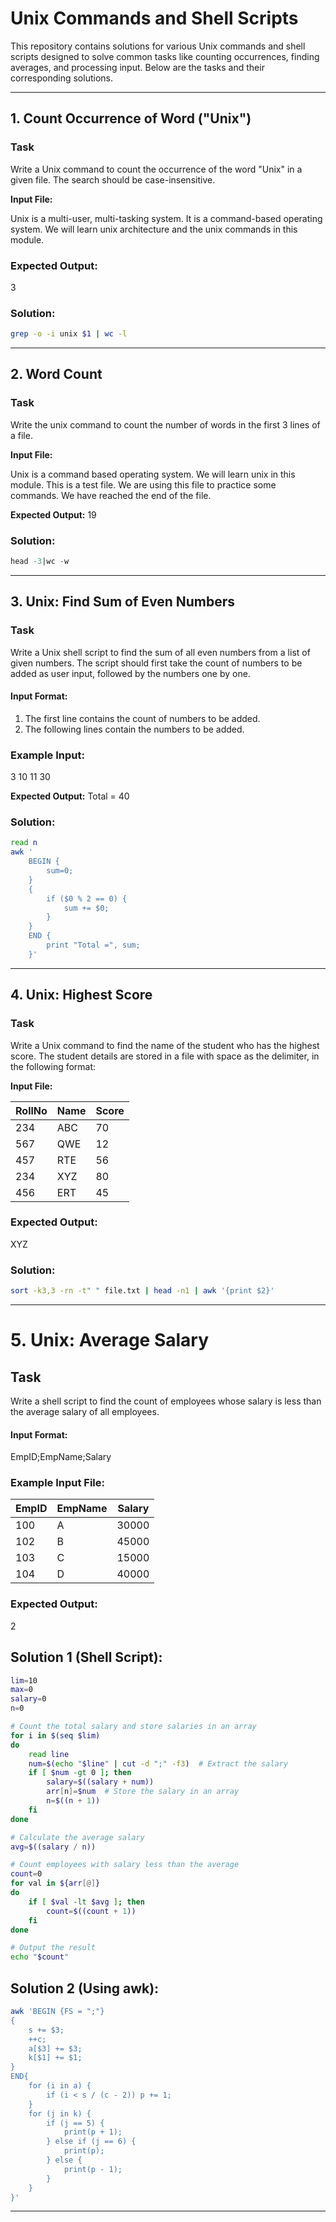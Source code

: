 # Unix Commands and Shell Scripts

This repository contains solutions for various Unix commands and shell scripts designed to solve common tasks like counting occurrences, finding averages, and processing input. Below are the tasks and their corresponding solutions.

---

## 1. **Count Occurrence of Word ("Unix")**

### Task

Write a Unix command to count the occurrence of the word "Unix" in a given file. The search should be case-insensitive.

**Input File:**

Unix is a multi-user, multi-tasking system. It is a command-based operating system. We will learn unix architecture and the unix commands in this module.

### Expected Output:
3

### Solution:

```bash
grep -o -i unix $1 | wc -l
```
---

## 2. **Word Count**

### Task

Write the unix command to count the number of words in the first 3 lines of a file.

**Input File:**

Unix is a command based operating system.
We will learn unix in this module.
This is a test file.
We are using this file to practice some commands.
We have reached the end of the file.

**Expected Output:**
19

### Solution:

```sql
head -3|wc -w
```
---

## 3. **Unix: Find Sum of Even Numbers**

### Task

Write a Unix shell script to find the sum of all even numbers from a list of given numbers. The script should first take the count of numbers to be added as user input, followed by the numbers one by one.

#### Input Format:
1. The first line contains the count of numbers to be added.
2. The following lines contain the numbers to be added.

### Example Input:
3 10 11 30

**Expected Output:**
Total = 40

### Solution:

```bash
read n
awk '
    BEGIN {
        sum=0;
    }
    { 
        if ($0 % 2 == 0) {
            sum += $0;
        }
    }
    END {
        print "Total =", sum;
    }'
```
---

## 4. **Unix: Highest Score**

### Task

Write a Unix command to find the name of the student who has the highest score. The student details are stored in a file with space as the delimiter, in the following format:

**Input File:**

| RollNo | Name | Score |
|--------|------|-------|
| 234    | ABC  | 70    |
| 567    | QWE  | 12    |
| 457    | RTE  | 56    |
| 234    | XYZ  | 80    |
| 456    | ERT  | 45    |

### Expected Output:
XYZ


### Solution:

```bash
sort -k3,3 -rn -t" " file.txt | head -n1 | awk '{print $2}'
```
---

# 5. Unix: Average Salary

## Task

Write a shell script to find the count of employees whose salary is less than the average salary of all employees. 

#### Input Format:
EmpID;EmpName;Salary

### Example Input File:

| EmpID | EmpName | Salary |
|-------|---------|--------|
| 100   | A       | 30000  |
| 102   | B       | 45000  |
| 103   | C       | 15000  |
| 104   | D       | 40000  |

### Expected Output:
2

## Solution 1 (Shell Script):

```bash
lim=10
max=0
salary=0
n=0

# Count the total salary and store salaries in an array
for i in $(seq $lim)
do
    read line
    num=$(echo "$line" | cut -d ";" -f3)  # Extract the salary
    if [ $num -gt 0 ]; then 
        salary=$((salary + num))
        arr[n]=$num  # Store the salary in an array
        n=$((n + 1))
    fi
done

# Calculate the average salary
avg=$((salary / n))

# Count employees with salary less than the average
count=0
for val in ${arr[@]}
do
    if [ $val -lt $avg ]; then
        count=$((count + 1))
    fi
done

# Output the result
echo "$count"
```

## Solution 2 (Using awk):
```bash
awk 'BEGIN {FS = ";"} 
{ 
    s += $3; 
    ++c;
    a[$3] += $3;
    k[$1] += $1;
}  
END{
    for (i in a) {
        if (i < s / (c - 2)) p += 1;
    }
    for (j in k) {
        if (j == 5) {
            print(p + 1);
        } else if (j == 6) {
            print(p);
        } else {
            print(p - 1);
        }
    }
}'
```
---
